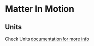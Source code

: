 # Matter In Motion

## Units

Check Units [documentation for more info](https://github.com/velocityzen/units)
